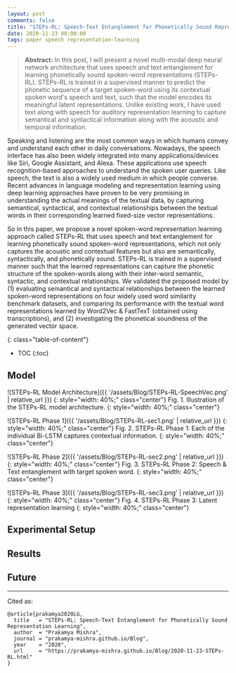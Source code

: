 ```yaml
---
layout: post
comments: false
title: "STEPs-RL: Speech-Text Entanglement for Phonetically Sound Representation Learning"
date: 2020-11-23 00:00:00
tags: paper speech representation-learning
---
```


> **Abstract:** In this post, I will present a novel multi-modal deep neural network architecture that uses speech and text entanglement for learning phonetically sound spoken-word representations (STEPs-RL). STEPs-RL is trained in a supervised manner to predict the phonetic sequence of a target spoken-word using its contextual spoken word's speech and text, such that the model encodes its meaningful latent representations. Unlike existing work, I have used text along with speech for auditory representation learning to capture semantical and syntactical information along with the acoustic and temporal information.


<!--more-->

Speaking and listening are the most common ways in which humans convey and understand each other in daily conversations. Nowadays, the speech interface has also been widely integrated into many applications/devices like Siri, Google Assistant, and Alexa. These applications use speech recognition-based approaches to understand the spoken user queries. Like speech, the text is also a widely used medium in which people converse. Recent advances in language modeling and representation learning using deep learning approaches have proven to be very promising in understanding the actual meanings of the textual data, by capturing semantical, syntactical, and contextual relationships between the textual words in their corresponding learned fixed-size vector representations.

So in this paper, we propose a novel spoken-word representation learning approach called STEPs-RL that uses speech and text entanglement for learning phonetically sound spoken-word representations, which not only captures the acoustic and contextual features but also are semantically, syntactically, and phonetically sound. STEPs-RL is trained in a supervised manner such that the learned representations can capture the phonetic structure of the spoken-words along with their inter-word semantic, syntactic, and contextual relationships. We validated the proposed model by (1) evaluating semantical and syntactical relationships between the learned spoken-word representations on four widely used word similarity benchmark datasets, and comparing its performance with the textual word representations learned by Word2Vec & FastTexT (obtained using transcriptions), and (2) investigating the phonetical soundness of the generated vector space.

{: class="table-of-content"}
* TOC
{:toc}

## Model
![STEPs-RL Model Architecture]({{ '/assets/Blog/STEPs-RL-SpeechVec.png' | relative_url }})
{: style="width: 40%;" class="center"}
Fig. 1. Illustration of the STEPs-RL model architecture.
{: style="width: 40%;" class="center"}

![STEPs-RL Phase 1]({{ '/assets/Blog/STEPs-RL-sec1.png' | relative_url }})
{: style="width: 40%;" class="center"}
Fig. 2. STEPs-RL Phase 1: Each of the individual Bi-LSTM captures contextual information.
{: style="width: 40%;" class="center"}

![STEPs-RL Phase 2]({{ '/assets/Blog/STEPs-RL-sec2.png' | relative_url }})
{: style="width: 40%;" class="center"}
Fig. 3. STEPs-RL Phase 2: Speech \& Text entanglement with target spoken word.
{: style="width: 40%;" class="center"}

![STEPs-RL Phase 3]({{ '/assets/Blog/STEPs-RL-sec3.png' | relative_url }})
{: style="width: 40%;" class="center"}
Fig. 4. STEPs-RL Phase 3: Latent representation learning
{: style="width: 40%;" class="center"}

## Experimental Setup

## Results

## Future




---

Cited as:
```
@article{prakamya2020LG,
  title   = "STEPs-RL: Speech-Text Entanglement for Phonetically Sound Representation Learning",
  author  = "Prakamya Mishra",
  journal = "prakamya-mishra.github.io/Blog",
  year    = "2020",
  url     = "https://prakamya-mishra.github.io/Blog/2020-11-23-STEPs-RL.html"
}
```
